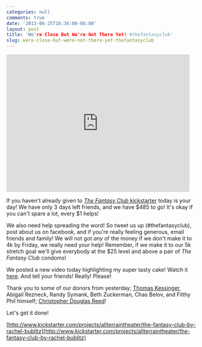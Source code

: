 ```yaml
---
categories: null
comments: true
date: '2013-06-25T16:36:00-06:00'
layout: post
title: 'We're Close But We're Not There Yet! #thefantasyclub'
slug: were-close-but-were-not-there-yet-thefantasyclub
---
```


<iframe width="480" height="360" src="http://www.kickstarter.com/projects/allterraintheater/the-fantasy-club-by-rachel-bublitz/widget/video.html" frameborder="0"> </iframe>

If you haven't already given to [*The Fantasy Club* kickstarter](http://www.kickstarter.com/projects/allterraintheater/the-fantasy-club-by-rachel-bublitz) today is your day! We have only 3 days left friends, and we have $485 to go! It's okay if you can't spare a lot, every $1 helps!

We also need help spreading the word! So tweet us up (#thefantasyclub), post about us on facebook, and if you're really feeling generous, email friends and family! We will not got *any* of the money if we don't make it to 4k by Friday, we really need your help! Remember, if we make it to our 5k stretch goal we'll give everybody at the $25 level and above a pair of *The Fantasy Club* condoms! 

We posted a new video today highlighting my super tasty cake! Watch it [here](http://www.kickstarter.com/projects/allterraintheater/the-fantasy-club-by-rachel-bublitz/posts/520142). And tell your friends! Really! Please! 

Thank you to some of our donors from yesterday; [Thomas Kessinger](https://twitter.com/xThomasx), Abigail Rezneck, Randy Symank, Beth Zuckerman, Chas Belov, and Filthy Phil himself; [Christopher Douglas Reed](http://www.imdb.com/name/nm3918199/?ref_=sr_1)!

Let's get it done!

[http://www.kickstarter.com/projects/allterraintheater/the-fantasy-club-by-rachel-bublitz](http://www.kickstarter.com/projects/allterraintheater/the-fantasy-club-by-rachel-bublitz)